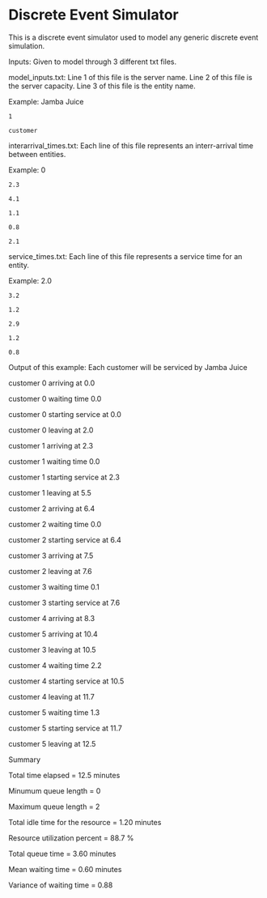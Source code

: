 # Discrete Event Simulator
This is a discrete event simulator used to model any generic discrete event simulation.

Inputs: Given to model through 3 different txt files.

model_inputs.txt: 
  Line 1 of this file is the server name.
  Line 2 of this file is the server capacity.
  Line 3 of this file is the entity name.
  
  Example:
    Jamba Juice
    
    1
    
    customer

interarrival_times.txt: 
  Each line of this file represents an interr-arrival time between entities.
  
  Example: 
    0 
    
    2.3
    
    4.1 
    
    1.1 
    
    0.8 
    
    2.1
    

service_times.txt:
  Each line of this file represents a service time for an entity.
  
  Example:
    2.0 
    
    3.2 
    
    1.2 
    
    2.9 
    
    1.2 
    
    0.8 
    
    
Output of this example:
  Each customer will be serviced by Jamba Juice

customer 0 arriving at 0.0

customer 0 waiting time 0.0

customer 0 starting service at 0.0

customer 0 leaving at 2.0

customer 1 arriving at 2.3

customer 1 waiting time 0.0

customer 1 starting service at 2.3

customer 1 leaving at 5.5

customer 2 arriving at 6.4

customer 2 waiting time 0.0

customer 2 starting service at 6.4

customer 3 arriving at 7.5

customer 2 leaving at 7.6

customer 3 waiting time 0.1

customer 3 starting service at 7.6

customer 4 arriving at 8.3

customer 5 arriving at 10.4

customer 3 leaving at 10.5

customer 4 waiting time 2.2

customer 4 starting service at 10.5

customer 4 leaving at 11.7

customer 5 waiting time 1.3

customer 5 starting service at 11.7

customer 5 leaving at 12.5


Summary

Total time elapsed = 12.5 minutes

Minumum queue length = 0

Maximum queue length = 2

Total idle time for the resource = 1.20 minutes

Resource utilization percent = 88.7 %

Total queue time = 3.60 minutes

Mean waiting time = 0.60 minutes

Variance of waiting time = 0.88

